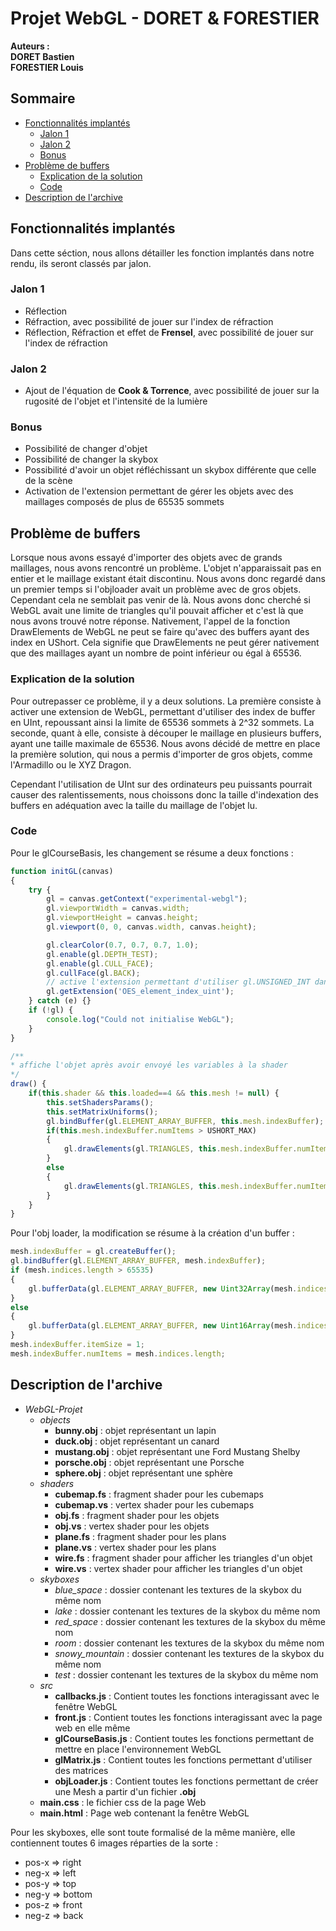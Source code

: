 # Projet WebGL - DORET & FORESTIER <!-- omit in toc -->

**Auteurs : \
DORET Bastien \
FORESTIER Louis**

## Sommaire <!-- omit in toc -->

- [Fonctionnalités implantés](#fonctionnalités-implantés)
  - [Jalon 1](#jalon-1)
  - [Jalon 2](#jalon-2)
  - [Bonus](#bonus)
- [Problème de buffers](#problème-de-buffers)
  - [Explication de la solution](#explication-de-la-solution)
  - [Code](#code)
- [Description de l'archive](#description-de-larchive)

## Fonctionnalités implantés

Dans cette séction, nous allons détailler les fonction implantés dans notre rendu, ils seront classés par jalon.

### Jalon 1

- Réflection
- Réfraction, avec possibilité de jouer sur l'index de réfraction
- Réflection, Réfraction et effet de **Frensel**, avec possibilité de jouer sur l'index de réfraction

### Jalon 2

- Ajout de l'équation de **Cook & Torrence**, avec possibilité de jouer sur la rugosité de l'objet et l'intensité de la lumière

### Bonus

- Possibilité de changer d'objet
- Possibilité de changer la skybox
- Possibilité d'avoir un objet réfléchissant un skybox différente que celle de la scène
- Activation de l'extension permettant de gérer les objets avec des maillages composés de plus de 65535 sommets

## Problème de buffers

Lorsque nous avons essayé d'importer des objets avec de grands maillages, nous avons rencontré un problème. L'objet n'apparaissait pas en entier et le maillage existant était discontinu. Nous avons donc regardé dans un premier temps si l'objloader avait un problème avec de gros objets. Cependant cela ne semblait pas venir de là. Nous avons donc cherché si WebGL avait une limite de triangles qu'il pouvait afficher et c'est là que nous avons trouvé notre réponse. Nativement, l'appel de la fonction DrawElements de WebGL ne peut se faire qu'avec des buffers ayant des index en UShort. Cela signifie que DrawElements ne peut gérer nativement que des maillages ayant un nombre de point inférieur ou égal à 65536.

### Explication de la solution

Pour outrepasser ce problème, il y a deux solutions. La première consiste à activer une extension de WebGL, permettant d'utiliser des index de buffer en UInt, repoussant ainsi la limite de 65536 sommets à 2^32 sommets. La seconde, quant à elle, consiste à découper le maillage en plusieurs buffers, ayant une taille maximale de 65536. Nous avons décidé de mettre en place la première solution, qui nous a permis d'importer de gros objets, comme l'Armadillo ou le XYZ Dragon.

Cependant l'utilisation de UInt sur des ordinateurs peu puissants pourrait causer des ralentissements, nous choissons donc la taille d'indexation des buffers en adéquation avec la taille du maillage de l'objet lu.

### Code

Pour le glCourseBasis, les changement se résume a deux fonctions :
```js
function initGL(canvas)
{
	try {
		gl = canvas.getContext("experimental-webgl");
		gl.viewportWidth = canvas.width;
		gl.viewportHeight = canvas.height;
		gl.viewport(0, 0, canvas.width, canvas.height);

		gl.clearColor(0.7, 0.7, 0.7, 1.0);
		gl.enable(gl.DEPTH_TEST);
		gl.enable(gl.CULL_FACE);
		gl.cullFace(gl.BACK); 
		// active l'extension permettant d'utiliser gl.UNSIGNED_INT dans gl.drawElements, pour afficher des modèles plus complexes
		gl.getExtension('OES_element_index_uint');
	} catch (e) {}
	if (!gl) {
		console.log("Could not initialise WebGL");
	}
}
```
```js
/**
* affiche l'objet après avoir envoyé les variables à la shader
*/
draw() {
	if(this.shader && this.loaded==4 && this.mesh != null) {
		this.setShadersParams();
		this.setMatrixUniforms();
		gl.bindBuffer(gl.ELEMENT_ARRAY_BUFFER, this.mesh.indexBuffer);
		if(this.mesh.indexBuffer.numItems > USHORT_MAX)
		{
			gl.drawElements(gl.TRIANGLES, this.mesh.indexBuffer.numItems, gl.UNSIGNED_INT, 0);
		}
		else
		{
			gl.drawElements(gl.TRIANGLES, this.mesh.indexBuffer.numItems, gl.UNSIGNED_SHORT, 0);
		}
	}
}
```
Pour l'obj loader, la modification se résume à la création d'un buffer :
```js
mesh.indexBuffer = gl.createBuffer();
gl.bindBuffer(gl.ELEMENT_ARRAY_BUFFER, mesh.indexBuffer);
if (mesh.indices.length > 65535) 
{
    gl.bufferData(gl.ELEMENT_ARRAY_BUFFER, new Uint32Array(mesh.indices), gl.STATIC_DRAW);
} 
else 
{
    gl.bufferData(gl.ELEMENT_ARRAY_BUFFER, new Uint16Array(mesh.indices), gl.STATIC_DRAW);      
}
mesh.indexBuffer.itemSize = 1;
mesh.indexBuffer.numItems = mesh.indices.length;
```

## Description de l'archive

- *WebGL-Projet*
  - *objects*
    - **bunny.obj** : objet représentant un lapin
    - **duck.obj** : objet représentant un canard
    - **mustang.obj** : objet représentant une Ford Mustang Shelby
    - **porsche.obj** : objet représentant une Porsche
    - **sphere.obj** : objet représentant une sphère
  - *shaders*
    - **cubemap.fs** : fragment shader pour les cubemaps
    - **cubemap.vs** : vertex shader pour les cubemaps
    - **obj.fs** : fragment shader pour les objets
    - **obj.vs** : vertex shader pour les objets
    - **plane.fs** : fragment shader pour les plans
    - **plane.vs** : vertex shader pour les plans
    - **wire.fs** : fragment shader pour afficher les triangles d'un objet
    - **wire.vs** : vertex shader pour afficher les triangles d'un objet
  - *skyboxes*
    - *blue_space* : dossier contenant les textures de la skybox du même nom
    - *lake* : dossier contenant les textures de la skybox du même nom
    - *red_space* : dossier contenant les textures de la skybox du même nom
    - *room* : dossier contenant les textures de la skybox du même nom
    - *snowy_mountain* : dossier contenant les textures de la skybox du même nom
    - *test* : dossier contenant les textures de la skybox du même nom
  - *src*
    - **callbacks.js** : Contient toutes les fonctions interagissant avec le fenêtre WebGL
    - **front.js** : Contient toutes les fonctions interagissant avec la page web en elle même
    - **glCourseBasis.js** : Contient toutes les fonctions permettant de mettre en place l'environnement WebGL
    - **glMatrix.js** : Contient toutes les fonctions permettant d'utiliser des matrices
    - **objLoader.js** : Contient toutes les fonctions permettant de créer une Mesh a partir d'un fichier **.obj**
  - **main.css** : le fichier css de la page Web
  - **main.html** : Page web contenant la fenêtre WebGL

Pour les skyboxes, elle sont toute formalisé de la même manière, elle contiennent toutes 6 images réparties de la sorte :
- pos-x => right
- neg-x => left
- pos-y  => top
- neg-y => bottom
- pos-z => front
- neg-z => back
